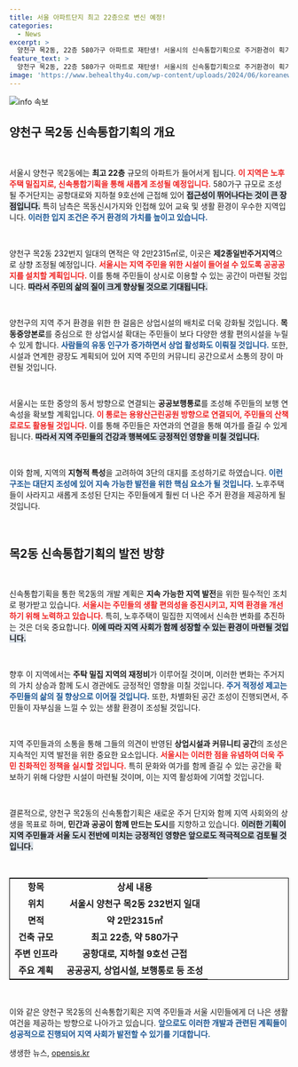 ```yaml
---
title: 서울 아파트단지 최고 22층으로 변신 예정!
categories:
  - News
excerpt: >
  양천구 목2동, 22층 580가구 아파트로 재탄생! 서울시의 신속통합기획으로 주거환경이 획기적으로 개선됩니다. 교통과 교육이 우수한 이곳에서 더 나은 삶의 질을 기대해보세요!
feature_text: >
  양천구 목2동, 22층 580가구 아파트로 재탄생! 서울시의 신속통합기획으로 주거환경이 획기적으로 개선됩니다. 교통과 교육이 우수한 이곳에서 더 나은 삶의 질을 기대해보세요!
image: 'https://www.behealthy4u.com/wp-content/uploads/2024/06/koreanews.jpg'
---
```


<p><img src="https://www.behealthy4u.com/wp-content/uploads/2024/06/koreanews.jpg" alt="info 속보" /></p>

<h2 data-ke-size="size26">양천구 목2동 신속통합기획의 개요</h2>

<p data-ke-size="size16">&nbsp;</p>

<p>서울시 양천구 목2동에는 <b>최고 22층</b> 규모의 아파트가 들어서게 됩니다. <b><span style="color: #ee2323;">이 지역은 노후주택 밀집지로, 신속통합기획을 통해 새롭게 조성될 예정입니다.</span></b> 580가구 규모로 조성될 주거단지는 공항대로와 지하철 9호선에 근접해 있어 <b><span style="background-color: #21538527;">접근성이 뛰어나다는 것이 큰 장점입니다.</span></b> 특히 남측은 목동신시가지와 인접해 있어 교육 및 생활 환경이 우수한 지역입니다. <b><span style="color: #1a5490;">이러한 입지 조건은 주거 환경의 가치를 높이고 있습니다.</span></b></p>

<p data-ke-size="size16">&nbsp;</p>

<p>양천구 목2동 232번지 일대의 면적은 약 2만2315㎡로, 이곳은 <b>제2종일반주거지역</b>으로 상향 조정될 예정입니다. <b><span style="color: #ee2323;">서울시는 지역 주민을 위한 시설이 들어설 수 있도록 공공공지를 설치할 계획입니다.</span></b> 이를 통해 주민들이 상시로 이용할 수 있는 공간이 마련될 것입니다. <b><span style="background-color: #21538527;">따라서 주민의 삶의 질이 크게 향상될 것으로 기대됩니다.</span></b></p>

<p data-ke-size="size16">&nbsp;</p>

<p>양천구의 지역 주거 환경을 위한 한 걸음은 상업시설의 배치로 더욱 강화될 것입니다. <b>목동중앙본로</b>를 중심으로 한 상업시설 확대는 주민들이 보다 다양한 생활 편의시설을 누릴 수 있게 합니다. <b><span style="color: #1a5490;">사람들의 유동 인구가 증가하면서 상업 활성화도 이뤄질 것입니다.</span></b> 또한, 시설과 연계한 광장도 계획되어 있어 지역 주민의 커뮤니티 공간으로서 소통의 장이 마련될 것입니다.</p>

<p data-ke-size="size16">&nbsp;</p>

<p>서울시는 또한 중앙의 동서 방향으로 연결되는 <b>공공보행통로</b>를 조성해 주민들의 보행 연속성을 확보할 계획입니다. <b><span style="color: #ee2323;">이 통로는 용왕산근린공원 방향으로 연결되어, 주민들의 산책로로도 활용될 것입니다.</span></b> 이를 통해 주민들은 자연과의 연결을 통해 여가를 즐길 수 있게 됩니다. <b><span style="background-color: #21538527;">따라서 지역 주민들의 건강과 행복에도 긍정적인 영향을 미칠 것입니다.</span></b></p>

<p data-ke-size="size16">&nbsp;</p>

<p>이와 함께, 지역의 <b>지형적 특성</b>을 고려하여 3단의 대지를 조성하기로 하였습니다. <b><span style="color: #1a5490;">이런 구조는 대단지 조성에 있어 지속 가능한 발전을 위한 핵심 요소가 될 것입니다.</span></b> 노후주택들이 사라지고 새롭게 조성된 단지는 주민들에게 훨씬 더 나은 주거 환경을 제공하게 될 것입니다.</p>

<p data-ke-size="size16">&nbsp;</p>

<h2 data-ke-size="size26">목2동 신속통합기획의 발전 방향</h2>

<p data-ke-size="size16">&nbsp;</p>

<p>신속통합기획을 통한 목2동의 개발 계획은 <b>지속 가능한 지역 발전</b>을 위한 필수적인 조치로 평가받고 있습니다. <b><span style="color: #ee2323;">서울시는 주민들의 생활 편의성을 증진시키고, 지역 환경을 개선하기 위해 노력하고 있습니다.</span></b> 특히, 노후주택이 밀집한 지역에서 신속한 변화를 추진하는 것은 더욱 중요합니다. <b><span style="background-color: #21538527;">이에 따라 지역 사회가 함께 성장할 수 있는 환경이 마련될 것입니다.</span></b></p>

<p data-ke-size="size16">&nbsp;</p>

<p>향후 이 지역에서는 <b>주탁 밀집 지역의 재정비</b>가 이루어질 것이며, 이러한 변화는 주거지의 가치 상승과 함께 도시 경관에도 긍정적인 영향을 미칠 것입니다. <b><span style="color: #1a5490;">주거 적정성 제고는 주민들의 삶의 질 향상으로 이어질 것입니다.</span></b> 또한, 차별화된 공간 조성이 진행되면서, 주민들이 자부심을 느낄 수 있는 생활 환경이 조성될 것입니다.</p>

<p data-ke-size="size16">&nbsp;</p>

<p>지역 주민들과의 소통을 통해 그들의 의견이 반영된 <b>상업시설과 커뮤니티 공간</b>의 조성은 지속적인 지역 발전을 위한 중요한 요소입니다. <b><span style="color: #ee2323;">서울시는 이러한 점을 유념하여 더욱 주민 친화적인 정책을 실시할 것입니다.</span></b> 특히 문화와 여가를 함께 즐길 수 있는 공간을 확보하기 위해 다양한 시설이 마련될 것이며, 이는 지역 활성화에 기여할 것입니다.</p>

<p data-ke-size="size16">&nbsp;</p>

<p>결론적으로, 양천구 목2동의 신속통합기획은 새로운 주거 단지와 함께 지역 사회와의 상생을 목표로 하며, <b>민간과 공공이 함께 만드는 도시</b>를 지향하고 있습니다. <b><span style="background-color: #21538527;">이러한 기획이 지역 주민들과 서울 도시 전반에 미치는 긍정적인 영향은 앞으로도 적극적으로 검토될 것입니다.</span></b> </p>

<p data-ke-size="size16">&nbsp;</p>

<table style="width:100%; border-collapse: collapse; border: 1px solid #000000; text-align: center;">
<tr>
<td style="text-align: center; height: 17px;"><b>항목</b></td>
<td style="text-align: center; height: 17px;"><b>상세 내용</b></td>
</tr>
<tr>
<td style="text-align: center; height: 17px;"><b>위치</b></td>
<td style="text-align: center; height: 17px;"><b>서울시 양천구 목2동 232번지 일대</b></td>
</tr>
<tr>
<td style="text-align: center; height: 17px;"><b>면적</b></td>
<td style="text-align: center; height: 17px;"><b>약 2만2315㎡</b></td>
</tr>
<tr>
<td style="text-align: center; height: 17px;"><b>건축 규모</b></td>
<td style="text-align: center; height: 17px;"><b>최고 22층, 약 580가구</b></td>
</tr>
<tr>
<td style="text-align: center; height: 17px;"><b>주변 인프라</b></td>
<td style="text-align: center; height: 17px;"><b>공항대로, 지하철 9호선 근접</b></td>
</tr>
<tr>
<td style="text-align: center; height: 17px;"><b>주요 계획</b></td>
<td style="text-align: center; height: 17px;"><b>공공공지, 상업시설, 보행통로 등 조성</b></td>
</tr>
</table>

<p data-ke-size="size16">&nbsp;</p>

<p>이와 같은 양천구 목2동의 신속통합기획은 지역 주민들과 서울 시민들에게 더 나은 생활 여건을 제공하는 방향으로 나아가고 있습니다. <b><span style="color: #1a5490;">앞으로도 이러한 개발과 관련된 계획들이 성공적으로 진행되어 지역 사회가 발전할 수 있기를 기대합니다.</span></b></p>
생생한 뉴스, <a href="https://opensis.kr" rel="dofollow">opensis.kr</a>


